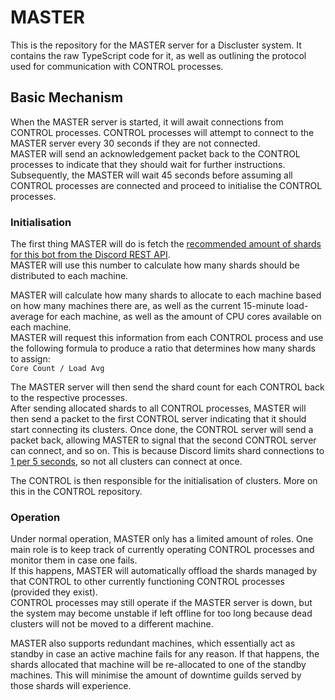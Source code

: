 # MASTER

This is the repository for the MASTER server for a Discluster system. It contains the raw TypeScript code for it, as well as outlining the protocol used for communication with CONTROL processes.

## Basic Mechanism

When the MASTER server is started, it will await connections from CONTROL processes. CONTROL processes will attempt to connect to the MASTER server every 30 seconds if they are not connected.<br>
MASTER will send an acknowledgement packet back to the CONTROL processes to indicate that they should wait for further instructions.<br>
Subsequently, the MASTER will wait 45 seconds before assuming all CONTROL processes are connected and proceed to initialise the CONTROL processes.

### Initialisation

The first thing MASTER will do is fetch the [recommended amount of shards for this bot from the Discord REST API](https://discord.com/developers/docs/topics/gateway#get-gateway-bot).<br>
MASTER will use this number to calculate how many shards should be distributed to each machine.

MASTER will calculate how many shards to allocate to each machine based on how many machines there are, as well as the current 15-minute load-average for each machine, as well as the amount of CPU cores available on each machine.<br>
MASTER will request this information from each CONTROL process and use the following formula to produce a ratio that determines how many shards to assign:<br>
`Core Count / Load Avg`

The MASTER server will then send the shard count for each CONTROL back to the respective processes.<br>
After sending allocated shards to all CONTROL processes, MASTER will then send a packet to the first CONTROL server indicating that it should start connecting its clusters. Once done, the CONTROL server will send a packet back, allowing MASTER to signal that the second CONTROL server can connect, and so on. This is because Discord limits shard connections to [1 per 5 seconds](https://discord.com/developers/docs/topics/gateway#identifying), so not all clusters can connect at once.

The CONTROL is then responsible for the initialisation of clusters. More on this in the CONTROL repository.

### Operation

Under normal operation, MASTER only has a limited amount of roles. One main role is to keep track of currently operating CONTROL processes and monitor them in case one fails.<br>
If this happens, MASTER will automatically offload the shards managed by that CONTROL to other currently functioning CONTROL processes (provided they exist).<br>
CONTROL processes may still operate if the MASTER server is down, but the system may become unstable if left offline for too long because dead clusters will not be moved to a different machine.

MASTER also supports redundant machines, which essentially act as standby in case an active machine fails for any reason. If that happens, the shards allocated that machine will be re-allocated to one of the standby machines. This will minimise the amount of downtime guilds served by those shards will experience.
